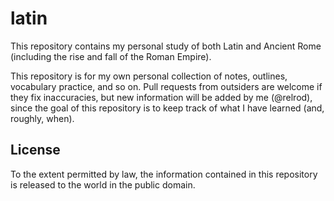 # latin

This repository contains my personal study of both Latin and Ancient Rome
(including the rise and fall of the Roman Empire).

This repository is for my own personal collection of notes, outlines, vocabulary
practice, and so on. Pull requests from outsiders are welcome if they fix
inaccuracies, but new information will be added by me (@relrod), since the goal
of this repository is to keep track of what I have learned (and, roughly, when).

## License

To the extent permitted by law, the information contained in this repository is
released to the world in the public domain.

